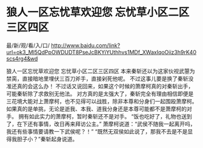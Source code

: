 # 狼人一区忘忧草欢迎您 忘忧草小区二区三区四区

最/新/观/看/入/口/ http://www.baidu.com/link?url=ok3_Ml5QdPpOWDUDT8PseJcBKYiYUthhvs1MDf_XWaxIqoOiiz3h9rK40scs4rg4&wd


狼人一区忘忧草欢迎您 忘忧草小区二区三区四区
本来秦斩还以为这家伙视武曌为禁脔，直接暗地里埋伏三百刀斧手，直接剁死他呢。
    不过这事儿要是换了秦斩没准还真的会这么办！
    不过话又说回来，如果这个时候的萧摩柯真的对秦斩出手，可能秦斩除了求救别无他法。
    对方真的是太强大了，秦斩完全有理由相信即便是三花境大能对上萧摩柯，也不见得可以战胜，除非本尊和分身们一起围殴萧摩柯。
    如果真的是单挑，无论是逝我、本我、道我分身还是本尊可能都不是萧摩柯的对手。
    拥有如此实力的萧摩柯，暂时秦斩还不是对手。
    “饭也吃好了，礼物也送到了，在下还有事情，改日再来拜访公主。”
    萧摩柯说道：“武侯不随我一起离开吗，我还有些事情要请教一下武侯呢？！”
    “既然无双侯如此说了，那我不去是不是显得我胆子小？”秦斩起身说道。
